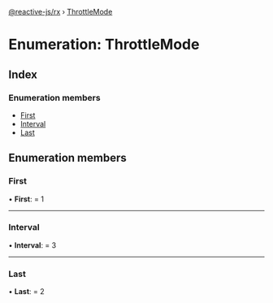 [@reactive-js/rx](../README.md) › [ThrottleMode](throttlemode.md)

# Enumeration: ThrottleMode

## Index

### Enumeration members

* [First](throttlemode.md#first)
* [Interval](throttlemode.md#interval)
* [Last](throttlemode.md#last)

## Enumeration members

###  First

• **First**: = 1

___

###  Interval

• **Interval**: = 3

___

###  Last

• **Last**: = 2

